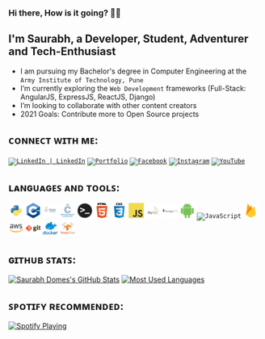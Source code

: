 ### Hi there, How is it going? 👋🏻
## I'm Saurabh, a Developer, Student, Adventurer and Tech-Enthusiast
 - I am pursuing my Bachelor's degree in Computer Engineering at the `Army Institute of Technology, Pune`
 - I’m currently exploring the `Web Development` frameworks (Full-Stack: AngularJS, ExpressJS, ReactJS, Django)
 - I’m looking to collaborate with other content creators
 - 2021 Goals: Contribute more to Open Source projects
## ᴄᴏɴɴᴇᴄᴛ ᴡɪᴛʜ ᴍᴇ:
<code>[<img alt="LinkedIn | LinkedIn" width="30px" src="https://www.iconsdb.com/icons/preview/gray/linkedin-3-xxl.png" />][linkedin]</code>
<code>[<img alt="Portfolio" width="30px" src="https://www.iconsdb.com/icons/preview/gray/globe-4-xxl.png" />][website]</code>
<code>[<img alt="Facebook" width="30px" src="https://www.iconsdb.com/icons/preview/gray/facebook-3-xxl.png" />][facebook]</code>
<code>[<img alt="Instagram" width="30px" src="https://www.iconsdb.com/icons/preview/gray/instagram-xxl.png" />][instagram]</code>
<code>[<img alt="YouTube" width="30px" src="https://www.iconsdb.com/icons/preview/gray/youtube-xxl.png" />][youtube]</code>
<br />
## ʟᴀɴɢᴜᴀɢᴇꜱ ᴀɴᴅ ᴛᴏᴏʟꜱ:
<code><img alt="Python" width="30px" src="https://raw.githubusercontent.com/github/explore/80688e429a7d4ef2fca1e82350fe8e3517d3494d/topics/python/python.png" /></code>
<code><img alt="JavaScript" width="30px" src="https://raw.githubusercontent.com/github/explore/80688e429a7d4ef2fca1e82350fe8e3517d3494d/topics/cpp/cpp.png" /></code>
<code><img alt="Java" width="30px" src="https://raw.githubusercontent.com/github/explore/80688e429a7d4ef2fca1e82350fe8e3517d3494d/topics/java/java.png" /></code>
<code><img alt="Cpp" width="30px" src="https://raw.githubusercontent.com/github/explore/80688e429a7d4ef2fca1e82350fe8e3517d3494d/topics/c/c.png" /></code>
<code><img alt="Bash" width="30px" src="https://raw.githubusercontent.com/github/explore/80688e429a7d4ef2fca1e82350fe8e3517d3494d/topics/terminal/terminal.png" /></code>
<code><img alt="HTML5" width="30px" src="https://raw.githubusercontent.com/github/explore/80688e429a7d4ef2fca1e82350fe8e3517d3494d/topics/html/html.png" /></code>
<code><img alt="CSS3" width="30px" src="https://raw.githubusercontent.com/github/explore/80688e429a7d4ef2fca1e82350fe8e3517d3494d/topics/css/css.png" /></code>
<code><img alt="JavaScript" width="30px" src="https://raw.githubusercontent.com/github/explore/80688e429a7d4ef2fca1e82350fe8e3517d3494d/topics/javascript/javascript.png" /></code>
<code><img alt="MySQL" width="30px" src="https://raw.githubusercontent.com/github/explore/80688e429a7d4ef2fca1e82350fe8e3517d3494d/topics/mysql/mysql.png" /></code>
<code><img alt="MongoDB" width="30px" src="https://raw.githubusercontent.com/github/explore/80688e429a7d4ef2fca1e82350fe8e3517d3494d/topics/mongodb/mongodb.png" /></code>
<code><img alt="Android" width="30px" src="https://raw.githubusercontent.com/github/explore/80688e429a7d4ef2fca1e82350fe8e3517d3494d/topics/android/android.png" /></code>
<code><img alt="JavaScript" width="30px" src="https://cdn.iconscout.com/icon/free/png-256/flutter-2752187-2285004.png" /></code>
<code><img alt="Firebase" width="30px" src="https://raw.githubusercontent.com/github/explore/80688e429a7d4ef2fca1e82350fe8e3517d3494d/topics/firebase/firebase.png" /></code>
<code><img alt="AWS" width="30px" src="https://raw.githubusercontent.com/github/explore/fbceb94436312b6dacde68d122a5b9c7d11f9524/topics/aws/aws.png" /></code>
<code><img alt="Git" width="30px" src="https://raw.githubusercontent.com/github/explore/80688e429a7d4ef2fca1e82350fe8e3517d3494d/topics/git/git.png" /></code>
<code><img alt="Docker" width="30px" src="https://raw.githubusercontent.com/github/explore/80688e429a7d4ef2fca1e82350fe8e3517d3494d/topics/docker/docker.png" /></code>
<code><img alt="TensorFlow" width="30px" src="https://raw.githubusercontent.com/github/explore/80688e429a7d4ef2fca1e82350fe8e3517d3494d/topics/tensorflow/tensorflow.png"/></code>
<br />
## ɢɪᴛʜᴜʙ ꜱᴛᴀᴛꜱ:
[<img alt="Saurabh Domes's GitHub Stats" src="https://github-readme-stats.vercel.app/api?username=hash-bash&&show_icons=true&title_color=ffffff&icon_color=bb2acf&text_color=daf7dc&bg_color=151515" height = 150px/>](https://github.com/hash-bash)
[<img alt="Most Used Languages" src="https://github-readme-stats.vercel.app/api/top-langs/?username=hash-bash&hide=jupyter%20notebook&layout=compact&how_icons=true&title_color=ffffff&icon_color=bb2acf&text_color=daf7dc&bg_color=151515" height = 150px/>](https://github.com/hash-bash)
<br />
## ꜱᴘᴏᴛɪꜰʏ ʀᴇᴄᴏᴍᴍᴇɴᴅᴇᴅ:
[<img src="https://now-playing-codestackr.vercel.app/api/spotify-playing" alt="Spotify Playing" width=45%/>](https://github.com/hash-bash)

[linkedin]: https://in.linkedin.com/in/saurabh-dome
[website]: https://github.com/hash-bash
[facebook]: https://www.facebook.com/saurabh.dome
[youtube]: https://www.youtube.com/channel/UC_04a0u29P4C59DvMLS2ViA
[instagram]: https://www.instagram.com/_x.saurabh.x_
